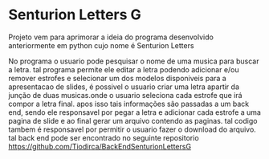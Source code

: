 # Senturion Letters G

Projeto vem para aprimorar a ideia do programa desenvolvido anteriormente em python cujo nome é Senturion Letters

No programa o usuario pode pesquisar o nome de uma musica para buscar a letra. tal programa permite ele editar a letra podendo adicionar e/ou remover estrofes e selecionar um dos modelos disponiveis para a apresentacao de slides, é possivel o usuario criar uma letra apartir da junção de duas musicas.onde o usuario seleciona cada estrofe que irá compor a letra final. apos isso tais informações são passadas a um back end, sendo ele responsavel por pegar a letra e adicionar cada estrofe a uma pagina de slide e ao final gerar um arquivo contendo as paginas. tal codigo tambem é responsavel por permitir o usuario fazer o download do arquivo. tal back end pode ser encontrado no seguinte repositorio https://github.com/Tiodirca/BackEndSenturionLettersG
